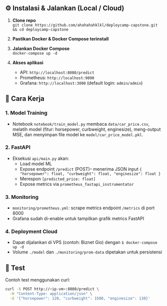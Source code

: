 
## ⚙️ Instalasi & Jalankan (Local / Cloud)

1. **Clone repo**  
   `git clone https://github.com/ahahahahklkl/deploycamp-capstone.git && cd deploycamp-capstone`

2. **Pastikan Docker & Docker Compose terinstall**  

3. **Jalankan Docker Compose**  
   `docker-compose up -d`

4. **Akses aplikasi**  
   - API: `http://localhost:8080/predict`
   - Prometheus: `http://localhost:9090`
   - Grafana: `http://localhost:3000` (default login: `admin/admin`)

## 🧠 Cara Kerja

### 1. Model Training  
- Notebook `notebook/train_model.py` membaca `data/car_price.csv`, melatih model (fitur: horsepower, curbweight, enginesize), meng-output MSE, dan menyimpan file model ke `model/car_price_model.pkl`.

### 2. FastAPI  
- Eksekusi `api/main.py` akan:
  - Load model ML
  - Expose endpoint `/predict` (POST)– menerima JSON input `{ "horsepower": float, "curbweight": float, "enginesize": float }`
  - Merespon `[predicted_price: float]`
  - Expose metrics via `prometheus_fastapi_instrumentator`

### 3. Monitoring  
- `monitoring/prometheus.yml`: scrape metrics endpoint `/metrics` di port 8000  
- Grafana sudah di-enable untuk tampilkan grafik metrics FastAPI

### 4. Deployment Cloud  
- Dapat dijalankan di VPS (contoh: Biznet Gio) dengan `$ docker-compose up -d`
- Volume `./model` dan `./monitoring/prom-data` dipetakan untuk persistensi

## 🎯 Test  
Contoh test menggunakan curl:
```bash
curl -X POST http://<ip-vm>:8080/predict \
  -H "Content-Type: application/json" \
  -d '{"horsepower": 120, "curbweight": 1500, "enginesize": 130}'
